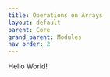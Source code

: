 ```yaml
---
title: Operations on Arrays
layout: default
parent: Core
grand_parent: Modules
nav_order: 2
---
```


Hello World!